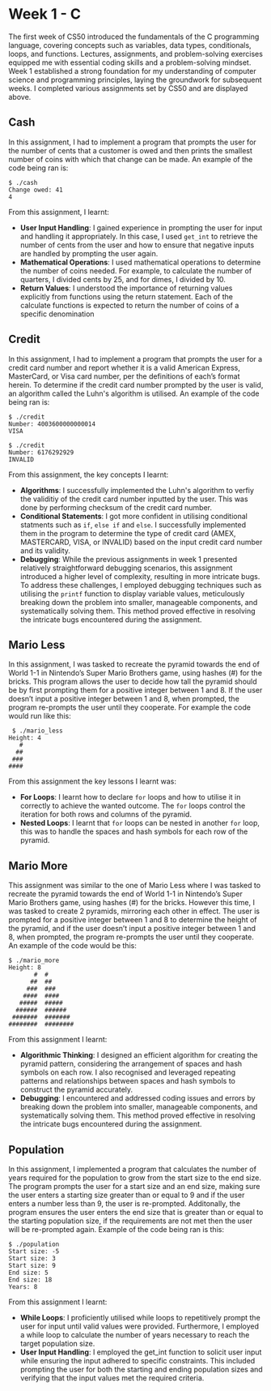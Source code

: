 # Week 1 - C
The first week of CS50  introduced the fundamentals of the C programming language, covering concepts such as variables,
data types, conditionals, loops, and functions.  Lectures, assignments, and problem-solving exercises equipped me with 
essential coding skills and a problem-solving mindset.  Week 1 established a strong foundation for my understanding of 
computer science and programming principles, laying the groundwork for subsequent weeks. I completed various assignments
set by CS50 and are displayed above.
## Cash
In this assignment, I had to implement a program that prompts the user for the number of cents that a customer is owed and then 
prints the smallest number of coins with which that change can be made. An example of the code being ran is:
```
$ ./cash
Change owed: 41
4
```
From this assignment, I learnt:
- **User Input Handling**: I gained experience in prompting the user for input and handling it appropriately. In this case, I used `get_int` to retrieve the number of cents from the user and how to ensure that negative inputs are handled by prompting the user again.
- **Mathematical Operations**: I used mathematical operations to determine the number of coins needed. For example, to calculate the number of quarters, I divided cents by 25, and for dimes, I divided by 10.
- **Return Values**: I understood the importance of returning values explicitly from functions using the return statement. Each of the calculate functions is expected to return the number of coins of a specific denomination


## Credit
In this assignment, I had to implement a program that prompts the user for a credit card number and report whether it is a valid American Express, MasterCard, or Visa card number, per the definitions of each’s format herein. To determine if the credit card number prompted by the user is valid, an algorithm called the Luhn's algorithm is utilised. An example of the code being ran is:
```
$ ./credit
Number: 4003600000000014
VISA
```

```
$ ./credit
Number: 6176292929
INVALID
```
From this assignment, the key concepts I learnt: 
- **Algorithms**: I successfully implemented the Luhn's algorithm to verfiy the validitiy of the credit card number inputted by the user. This was done by performing checksum of the credit card number.
- **Conditional Statements**: I got more confident in utilising conditional statments such as `if`, `else if` and `else`. I successfully implemented them in the program to determine the type of credit card (AMEX, MASTERCARD, VISA, or INVALID) based on the input credit card number and its validity.
- **Debugging**: While the previous assignments in week 1 presented relatively straightforward debugging scenarios, this assignment introduced a higher level of complexity, resulting in more intricate bugs. To address these challenges, I employed debugging techniques such as utilising the `printf` function to display variable values, meticulously breaking down the problem into smaller, manageable components, and systematically solving them. This method proved effective in resolving the intricate bugs encountered during the assignment. 


## Mario Less
In this assignment, I was tasked to recreate the pyramid towards the end of World 1-1 in Nintendo’s Super Mario Brothers game, using hashes (#) for the bricks. This program allows the user to decide how tall the pyramid should be by first prompting them for a positive integer between 1 and 8. If the user doesn’t input a positive integer between 1 and 8, when prompted, the program re-prompts the user until they cooperate. 
For example the code would run like this:
```
 $ ./mario_less
Height: 4
   #
  ##
 ###
####
```
From this assignment the key lessons I learnt was:
- **For Loops**: I learnt how to declare `for` loops and how to utilise it in correctly to achieve the wanted outcome. The `for` loops control the iteration for both rows and columns of the pyramid.
- **Nested Loops**: I learnt that `for` loops can be nested in another `for` loop, this was to handle the spaces and hash symbols for each row of the pyramid.


## Mario More
This assignment was similar to the one of Mario Less where I was tasked to recreate the pyramid towards the end of World 1-1 in Nintendo’s Super Mario Brothers game, using hashes (#) for the bricks. However this time, I was tasked to create 2 pyramids, mirroring each other in effect. The user is prompted for a positive integer between 1 and 8 to determine the height of the pyramid, and if the user doesn’t input a positive integer between 1 and 8, when prompted, the program re-prompts the user until they cooperate. An example of the code would be this:
```
$ ./mario_more
Height: 8
       #  #
      ##  ##
     ###  ###
    ####  ####
   #####  #####
  ######  ######
 #######  #######
########  ########
```
From this assignment I learnt:
- **Algorithmic Thinking**:  I designed an efficient algorithm for creating the pyramid pattern, considering the arrangement of spaces and hash symbols on each row. I also recognised and leveraged repeating patterns and relationships between spaces and hash symbols to construct the pyramid accurately.
- **Debugging**: I encountered and addressed coding issues and errors by breaking down the problem into smaller, manageable components, and systematically solving them. This method proved effective in resolving the intricate bugs encountered during the assignment.


## Population
In this assignment, I implemented a program that calculates the number of years required for the population to grow from the start size to the end size. The program prompts the user for a start size and an end size, making sure the user enters a starting size greater than or equal to 9 and if the user enters a number less than 9, the user is re-prompted. Additonally, the program ensures the user enters the end size that is greater than or equal to the starting population size, if the requirements are not met then the user will be re-prompted again. Example of the code being ran is this:
```
$ ./population
Start size: -5
Start size: 3
Start size: 9
End size: 5
End size: 18
Years: 8
```
From this assignment I learnt:
- **While Loops**:  I proficiently utilised while loops to repetitively prompt the user for input until valid values were provided. Furthermore, I employed a while loop to calculate the number of years necessary to reach the target population size.
- **User Input Handling**: I employed the get_int function to solicit user input while ensuring the input adhered to specific constraints. This included prompting the user for both the starting and ending population sizes and verifying that the input values met the required criteria.
